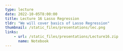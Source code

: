 ```yaml
---
type: lecture
date: 2022-10-05T8:00:00
title: Lecture 16 Lasso Regression
tldr: "We will cover basics of Lasso Regression"
thumbnail: /static_files/presentations/lec.png
links: 
    - url: /static_files/presentations/Lecture16.zip
      name: Notebook
---
```

<!--
**Suggested Readings:**
- [Recording](https://erau.zoom.us/rec/share/hytYjJaWwBBT9iWJfFaBSGlUQ8z7Yy6rEwiFQc3REGESNdkalkD8MyFmVZXweTLJ.JFN8w3Hwq1YHlNqw)
-->
